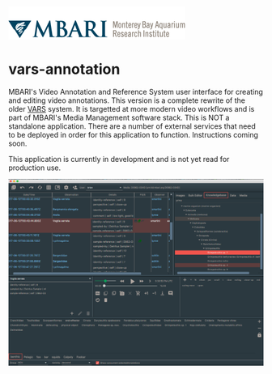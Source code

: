 ![MBARI logo](src/site/resources/images/mbari-logo.png)

# vars-annotation

MBARI's Video Annotation and Reference System user interface for creating and editing video annotations. This version is a complete rewrite of the older [VARS](https://hohonuuli.github.io/vars/) system. It is targetted at more modern video workflows and is part of MBARI's Media Management software stack. This is NOT a standalone application. There are a number of external services that need to be deployed in order for this application to function. Instructions coming soon.

This application is currently in development and is not yet read for production use.

![VARS Annotation](src/site/resources/images/vars-annotation.png)